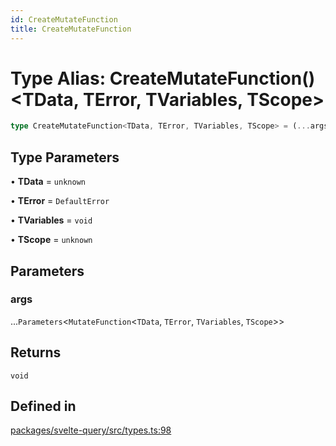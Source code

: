 ```yaml
---
id: CreateMutateFunction
title: CreateMutateFunction
---
```


# Type Alias: CreateMutateFunction()\<TData, TError, TVariables, TScope\>

```ts
type CreateMutateFunction<TData, TError, TVariables, TScope> = (...args) => void
```

## Type Parameters

• **TData** = `unknown`

• **TError** = `DefaultError`

• **TVariables** = `void`

• **TScope** = `unknown`

## Parameters

### args

...`Parameters`\<`MutateFunction`\<`TData`, `TError`, `TVariables`, `TScope`\>\>

## Returns

`void`

## Defined in

[packages/svelte-query/src/types.ts:98](https://github.com/TanStack/query/blob/main/packages/svelte-query/src/types.ts#L98)
